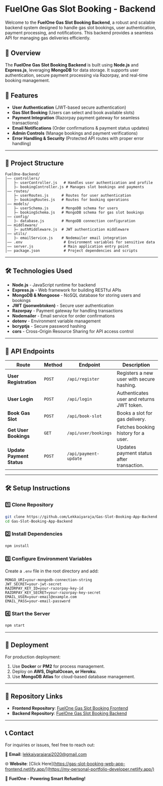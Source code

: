 # FuelOne Gas Slot Booking - Backend

Welcome to the **FuelOne Gas Slot Booking Backend**, a robust and scalable backend system designed to handle gas slot bookings, user authentication, payment processing, and notifications. This backend provides a seamless API for managing gas deliveries efficiently.

## 📌 Overview

The **FuelOne Gas Slot Booking Backend** is built using **Node.js** and **Express.js**, leveraging **MongoDB** for data storage. It supports user authentication, secure payment processing via Razorpay, and real-time booking management.

## 🚀 Features

- **User Authentication** (JWT-based secure authentication)
- **Gas Slot Booking** (Users can select and book available slots)
- **Payment Integration** (Razorpay payment gateway for seamless transactions)
- **Email Notifications** (Order confirmations & payment status updates)
- **Admin Controls** (Manage bookings and payment verifications)
- **Error Handling & Security** (Protected API routes with proper error handling)

---

## 💂️ Project Structure

```
FuelOne-Backend/
│—— controllers/
│   ├— userController.js   # Handles user authentication and profile
│   ├— bookingController.js # Manages slot bookings and payments
│—— routes/
│   ├— userRoutes.js      # Routes for user authentication
│   ├— bookingRoutes.js   # Routes for booking operations
│—— models/
│   ├— userSchema.js      # MongoDB schema for users
│   ├— bookingSchema.js   # MongoDB schema for gas slot bookings
│—— config/
│   ├— database.js        # MongoDB connection configuration
│—— middleware/
│   ├— authMiddleware.js  # JWT authentication middleware
│—— utils/
│   ├— emailService.js    # Nodemailer email integration
│—— .env                   # Environment variables for sensitive data
│—— server.js              # Main application entry point
│—— package.json           # Project dependencies and scripts
```

---

## 🛠️ Technologies Used

- **Node.js** - JavaScript runtime for backend
- **Express.js** - Web framework for building RESTful APIs
- **MongoDB & Mongoose** - NoSQL database for storing users and bookings
- **JWT (jsonwebtoken)** - Secure user authentication
- **Razorpay** - Payment gateway for handling transactions
- **Nodemailer** - Email service for order confirmations
- **dotenv** - Environment variable management
- **bcryptjs** - Secure password hashing
- **cors** - Cross-Origin Resource Sharing for API access control

---

## 📌 API Endpoints

| **Route**                 | **Method** | **Endpoint**             | **Description**                              |
|-------------------------- |-----------|--------------------------|----------------------------------------------|
| **User Registration**      | `POST`    | `/api/register`          | Registers a new user with secure hashing.  |
| **User Login**             | `POST`    | `/api/login`             | Authenticates user and returns JWT token.  |
| **Book Gas Slot**          | `POST`    | `/api/book-slot`         | Books a slot for gas delivery.             |
| **Get User Bookings**      | `GET`     | `/api/user/bookings`     | Fetches booking history for a user.        |
| **Update Payment Status**  | `POST`    | `/api/payment-update`    | Updates payment status after transaction.  |

---

## 🛠️ Setup Instructions

### 1️⃣ Clone Repository
```sh
git clone https://github.com/Lekkaiyaraja/Gas-Slot-Booking-App-Backend.git
cd Gas-Slot-Booking-App-Backend
```

### 2️⃣ Install Dependencies
```sh
npm install
```

### 3️⃣ Configure Environment Variables
Create a `.env` file in the root directory and add:
```env
MONGO_URI=your-mongodb-connection-string
JWT_SECRET=your-jwt-secret
RAZORPAY_KEY_ID=your-razorpay-key-id
RAZORPAY_KEY_SECRET=your-razorpay-key-secret
EMAIL_USER=your-email@example.com
EMAIL_PASS=your-email-password
```

### 4️⃣ Start the Server
```sh
npm start
```

---

## 📡 Deployment

For production deployment:
1. Use **Docker** or **PM2** for process management.
2. Deploy on **AWS, DigitalOcean, or Heroku**.
3. Use **MongoDB Atlas** for cloud-based database management.

---

## 🔗 Repository Links

- **Frontend Repository**: [FuelOne Gas Slot Booking Frontend](https://github.com/Lekkaiyaraja/Gas-Slot-Booking-App-Frontend)
- **Backend Repository**: [FuelOne Gas Slot Booking Backend](https://github.com/Lekkaiyaraja/Gas-Slot-Booking-App-Backend)

---

## 📞 Contact

For inquiries or issues, feel free to reach out:

📧 **Email**: lekkaiyarajaraj2020@gmail.com  

🌐 **Website**: [Click Here](https://gas-slot-booking-web-app-frontend.netlify.app/](https://my-personal-portfolio-developer.netlify.app/)

🚀 **FuelOne - Powering Smart Refueling!**  

